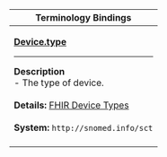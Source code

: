 |Terminology Bindings|
|---|
|<p>**[Device.type](https://www.hl7.org/fhir/device-definitions.html#Device.type)**<hr>**Description**<br>- The type of device.<br><br>**Details:** [FHIR Device Types](https://hl7.org/fhir/R4/valueset-device-kind.html)<br><br>**System:** `http://snomed.info/sct`<br><br>|
